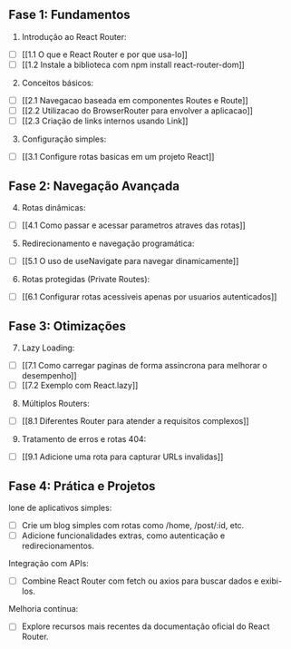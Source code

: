 

## Fase 1: Fundamentos

1.  Introdução ao React Router:
- [ ] [[1.1 O que e React Router e por que usa-lo]] 
- [ ] [[1.2 Instale a biblioteca com npm install react-router-dom]]

2. Conceitos básicos:
- [ ] [[2.1 Navegacao baseada em componentes Routes e Route]]
- [ ] [[2.2 Utilizacao do BrowserRouter para envolver a aplicacao]]
- [ ] [[2.3 Criação de links internos usando Link]]

3. Configuração simples:
- [ ] [[3.1 Configure rotas basicas em um projeto React]]


## Fase 2: Navegação Avançada

4. Rotas dinâmicas:
- [ ] [[4.1 Como passar e acessar parametros atraves das rotas]]

5. Redirecionamento e navegação programática:
- [ ] [[5.1 O uso de useNavigate para navegar dinamicamente]]

6. Rotas protegidas (Private Routes):
- [ ] [[6.1 Configurar rotas acessiveis apenas por usuarios autenticados]]

## Fase 3: Otimizações

7. Lazy Loading:
- [ ] [[7.1 Como carregar paginas de forma assincrona para melhorar o desempenho]]
- [ ] [[7.2 Exemplo com React.lazy]]

8. Múltiplos Routers:
- [ ] [[8.1 Diferentes Router para atender a requisitos complexos]]

9. Tratamento de erros e rotas 404:
- [ ] [[9.1 Adicione uma rota para capturar URLs invalidas]]

## Fase 4: Prática e Projetos

lone de aplicativos simples:
- [ ] Crie um blog simples com rotas como /home, /post/:id, etc.
- [ ] Adicione funcionalidades extras, como autenticação e redirecionamentos.

Integração com APIs:
- [ ] Combine React Router com fetch ou axios para buscar dados e exibi-los.

Melhoria contínua:
- [ ] Explore recursos mais recentes da documentação oficial do React Router.





